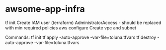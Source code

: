 # awsome-app-infra

tf init
Create IAM user (terraform)
     AdministratorAccess - should be replaced with min required policies
aws configure
Create vpc and subnet

Commands:
    tf init
    tf apply -auto-approve -var-file=toluna.tfvars
    tf destroy -auto-approve -var-file=toluna.tfvars
